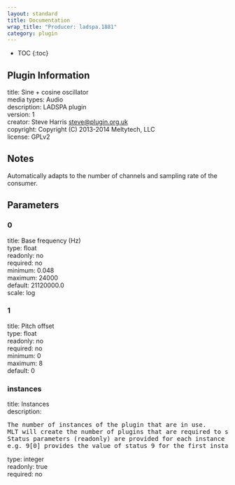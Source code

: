 ```yaml
---
layout: standard
title: Documentation
wrap_title: "Producer: ladspa.1881"
category: plugin
---
```

* TOC
{:toc}

## Plugin Information

title: Sine + cosine oscillator  
media types:
Audio  
description: LADSPA plugin  
version: 1  
creator: Steve Harris <steve@plugin.org.uk>  
copyright: Copyright (C) 2013-2014 Meltytech, LLC  
license: GPLv2  

## Notes

Automatically adapts to the number of channels and sampling rate of the consumer.

## Parameters

### 0

title: Base frequency (Hz)    
type: float  
readonly: no  
required: no  
minimum: 0.048  
maximum: 24000  
default: 21120000.0  
scale: log  

### 1

title: Pitch offset    
type: float  
readonly: no  
required: no  
minimum: 0  
maximum: 8  
default: 0  

### instances

title: Instances    
description:
<pre>
The number of instances of the plugin that are in use.
MLT will create the number of plugins that are required to support the number of audio channels.
Status parameters (readonly) are provided for each instance and are accessed by specifying the instance number after the identifier (starting at zero).
e.g. 9[0] provides the value of status 9 for the first instance.
</pre>
type: integer  
readonly: true  
required: no  

